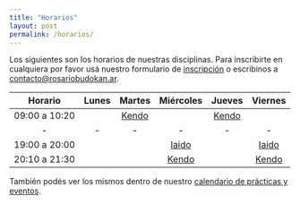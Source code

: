 ```yaml
---
title: "Horarios"
layout: post
permalink: /horarios/
---
```


Los siguientes son los horarios de nuestras disciplinas. Para inscribirte en cualquiera por favor usá nuestro formulario de [inscripción](/inscripcion) o escribinos a [contacto@rosariobudokan.ar](mailto:contacto@rosariobudokan.ar).

| Horario       | Lunes         | Martes                    | Miércoles                 | Jueves                    | Viernes                   |
| :-----------: |:-------------:|:-------------------------:|:-------------------------:|:-------------------------:|:-------------------------:|
| 09:00 a 10:20 |               |[Kendo](/disciplinas/kendo)|                           |[Kendo](/disciplinas/kendo)|                           |
| -             | -             | -                         | -                         | -                         | -                         |
| 19:00 a 20:00 |               |                           |[Iaido](/disciplinas/iaido)|                           |[Iaido](/disciplinas/iaido)|
| 20:10 a 21:30 |               |                           |[Kendo](/disciplinas/kendo)|                           |[Kendo](/disciplinas/kendo)|

También podés ver los mismos dentro de nuestro [calendario de prácticas y eventos](/calendario).